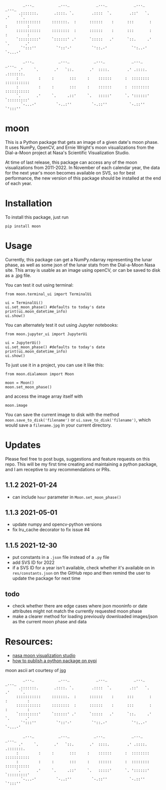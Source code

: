 ```
        _..._           _..._            _..._            _..._            _..._
      .:::::::.       .::::. `.        .::::  `.        .::'   `.        .'     `.
     :::::::::::     :::::::.  :      ::::::    :      :::       :      :         :  
     :::::::::::     ::::::::  :      ::::::    :      :::       :      :         :
     `:::::::::'     `::::::' .'      `:::::   .'      `::.     .'      `.       .'
       `':::''         `'::'-'         `'::.-'           `':..-'          `-...-'

        _..._           _..._           _..._            _..._            _..._
      .'     `.       .'   `::.       .'  ::::.        .' .::::.        .:::::::.
     :         :     :       :::     :    ::::::      :  ::::::::      ::::::::::: 
     :         :     :       :::     :    ::::::      :  ::::::::      :::::::::::
     `.       .'     `.     .::'     `.   :::::'      `. '::::::'      `:::::::::'
       `-...-'         `-..:''         `-.::''          `-.::''          `':::''
```
       


# moon 

This is a Python package that gets an image of a given date's moon phase. It uses NumPy, OpenCV, and Ernie Wright's moon visualizations from the Dial-a-Moon project at Nasa's Scientific Visualization Studio.

At time of last release, this package can access any of the moon visualizations from 2011-2022. In November of each calendar year, the data for the next year's moon becomes available on SVS, so for best performance, the new version of this package should be installed at the end of each year.

# Installation 

To install this package, just run 

```pip install moon```

# Usage

Currently, this package can get a NumPy.ndarray representing the lunar phase, as well as some json of the lunar stats from the Dial-a-Moon Nasa site. This array is usable as an image using openCV, or can be saved to disk as a .jpg file.

You can test it out using terminal:

```
from moon.terminal_ui import TerminalUi

ui = TerminalUi()
ui.set_moon_phase() #defaults to today's date
print(ui.moon_datetime_info)
ui.show()

```

You can alternately test it out using Jupyter notebooks:

```
from moon.jupyter_ui import JupyterUi

ui = JupyterUi()
ui.set_moon_phase() #defaults to today's date
print(ui.moon_datetime_info)
ui.show()

```

To just use it in a project, you can use it like this:

```
from moon.dialamoon import Moon

moon = Moon()
moon.set_moon_phase()

```
and access the image array itself with

```
moon.image
```

You can save the current image to disk with the method `moon.save_to_disk('filename')` or `ui.save_to_disk('filename')`, which would save a `filename.jpg` in your current directory.


# Updates

Please feel free to post bugs, suggestions and feature requests on this repo. This will be my first time creating and maintaining a python package, and I am receptive to any recommendations or PRs.

## 1.1.2 2021-01-24
- can include `hour` parameter in `Moon.set_moon_phase()`
## 1.1.3 2021-05-01
- update numpy and opencv-python versions
- fix lru_cache decorator to fix issue #4
## 1.1.5 2021-12-30
- put constants in a `.json` file instead of a `.py` file
- add SVS ID for 2022
- if a SVS ID for a year isn't available, check whether it's available on in `res/constants.json` on the GitHub repo and then remind the user to update the package for next time

## todo
- check whether there are edge cases where json mooninfo or date attributes might not match the currently requested moon phase
- make a clearer method for loading previously downloaded images/json as the current moon phase and data

# Resources:
- [nasa moon visualization studio](https://svs.gsfc.nasa.gov/4442)
- [how to publish a python package on pypi](https://medium.com/@joel.barmettler/how-to-upload-your-python-package-to-pypi-65edc5fe9c56)


moon ascii art courtesy of [jsg](http://www.ascii-art.de/ascii/mno/moon.txt)
```
        _..._           _..._            _..._            _..._            _..._
      .:::::::.       .::::. `.        .::::  `.        .::'   `.        .'     `.
     :::::::::::     :::::::.  :      ::::::    :      :::       :      :         :  
     :::::::::::     ::::::::  :      ::::::    :      :::       :      :         :
     `:::::::::'     `::::::' .'      `:::::   .'      `::.     .'      `.       .'
       `':::''         `'::'-'         `'::.-'           `':..-'          `-...-'

        _..._           _..._           _..._            _..._            _..._
      .'     `.       .'   `::.       .'  ::::.        .' .::::.        .:::::::.
     :         :     :       :::     :    ::::::      :  ::::::::      ::::::::::: 
     :         :     :       :::     :    ::::::      :  ::::::::      :::::::::::
     `.       .'     `.     .::'     `.   :::::'      `. '::::::'      `:::::::::'
       `-...-'         `-..:''         `-.::''          `-.::''          `':::''
```
       



